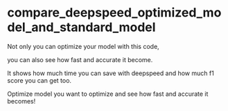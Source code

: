 # compare_deepspeed_optimized_model_and_standard_model

Not only you can optimize your model with this code,

you can also see how fast and accurate it become.

It shows how much time you can save with deepspeed and how much f1 score you can get too.

Optimize model you want to optimize and see how fast and accurate it becomes!
